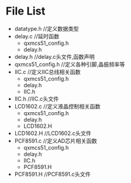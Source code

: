 # File List

* datatype.h //定义数据类型
* delay.c //延时函数
    * qxmcs51_config.h
    * delay.h
* delay.h //delay.c头文件,函数声明
* qxmcs51_config.h //定义各种引脚,晶振频率等
* IIC.c //定义IIC总线相关函数
    * qxmcs51_config.h
    * delay.h
    * IIC.h
* IIC.h //IIC.c头文件
* LCD1602.c //定义液晶控制相关函数
    * qxmcs51_config.h
    * delay.h
    * LCD1602.H
* LCD1602.H //LCD1602.c头文件
* PCF8591.c //定义AD芯片相关函数
    * qxmcs51_config.h
    * delay.h
    * IIC.h
    * PCF8591.H
* PCF8591.H //PCF8591.c头文件